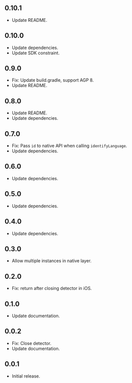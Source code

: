 ## 0.10.1

* Update README.

## 0.10.0

* Update dependencies.
* Update SDK constraint.

## 0.9.0

* Fix: Update build.gradle, support AGP 8.
* Update README.

## 0.8.0

* Update README.
* Update dependencies.

## 0.7.0

* Fix: Pass `id` to native API when calling `identifyLanguage`.
* Update dependencies.

## 0.6.0

* Update dependencies.

## 0.5.0

* Update dependencies.

## 0.4.0

* Update dependencies.

## 0.3.0

* Allow multiple instances in native layer.

## 0.2.0

* Fix: return after closing detector in iOS.

## 0.1.0

* Update documentation.

## 0.0.2

* Fix: Close detector.
* Update documentation.

## 0.0.1

* Initial release.
